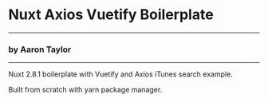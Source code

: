 # Nuxt Axios Vuetify Boilerplate
---
### by Aaron Taylor
---

Nuxt 2.8.1 boilerplate with Vuetify and Axios iTunes search example.

Built from scratch with yarn package manager.

